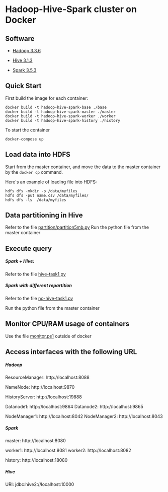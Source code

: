 # Hadoop-Hive-Spark cluster on Docker

## Software

* [Hadoop 3.3.6](https://hadoop.apache.org/)

* [Hive 3.1.3](http://hive.apache.org/)

* [Spark 3.5.3](https://spark.apache.org/)

## Quick Start
First build the image for each container:
```
docker build -t hadoop-hive-spark-base ./base
docker build -t hadoop-hive-spark-master ./master
docker build -t hadoop-hive-spark-worker ./worker
docker build -t hadoop-hive-spark-history ./history
```
To start the container
```
docker-compose up
```
## Load data into HDFS
Start from the master container, and move the data to the master container by the ```docker cp``` command.

Here's an example of loading file into HDFS:
```
hdfs dfs -mkdir -p /data/myfiles
hdfs dfs -put name.csv /data/myfiles/
hdfs dfs -ls  /data/myfiles
```

## Data partitioning in Hive
Refer to the file [partition/partition5mb.py](partition/partition5mb.py)
Run the python file from the master container

## Execute query
##### Spark + Hive: 
Refer to the file [hive-task1.py](hive-task1.py)
##### Spark with different repartition
Refer to the file [no-hive-task1.py](no-hive-task1.py)

Run the python file from the master container

## Monitor CPU/RAM usage of containers
Use the file [monitor.ps1](monitor.ps1) outside of docker

## Access interfaces with the following URL

##### Hadoop

ResourceManager: http://localhost:8088

NameNode: http://localhost:9870

HistoryServer: http://localhost:19888

Datanode1: http://localhost:9864
Datanode2: http://localhost:9865

NodeManager1: http://localhost:8042
NodeManager2: http://localhost:8043

##### Spark
master: http://localhost:8080

worker1: http://localhost:8081
worker2: http://localhost:8082

history: http://localhost:18080

##### Hive
URI: jdbc:hive2://localhost:10000
